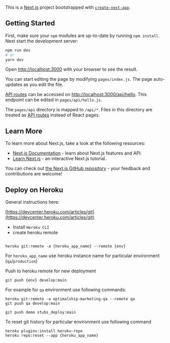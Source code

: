This is a [Next.js](https://nextjs.org/) project bootstrapped with [`create-next-app`](https://github.com/vercel/next.js/tree/canary/packages/create-next-app).

## Getting Started

First, make sure your `npm` modules are up-to-date by running `npm install`. Next start the development server:

```bash
npm run dev
# or
yarn dev
```

Open [http://localhost:3000](http://localhost:3000) with your browser to see the result.

You can start editing the page by modifying `pages/index.js`. The page auto-updates as you edit the file.

[API routes](https://nextjs.org/docs/api-routes/introduction) can be accessed on [http://localhost:3000/api/hello](http://localhost:3000/api/hello). This endpoint can be edited in `pages/api/hello.js`.

The `pages/api` directory is mapped to `/api/*`. Files in this directory are treated as [API routes](https://nextjs.org/docs/api-routes/introduction) instead of React pages.

## Learn More

To learn more about Next.js, take a look at the following resources:

- [Next.js Documentation](https://nextjs.org/docs) - learn about Next.js features and API.
- [Learn Next.js](https://nextjs.org/learn) - an interactive Next.js tutorial.

You can check out [the Next.js GitHub repository](https://github.com/vercel/next.js/) - your feedback and contributions are welcome!

## Deploy on Heroku

General instructions here:

[https://devcenter.heroku.com/articles/git](https://devcenter.heroku.com/articles/git)

- Install `Heroku CLI`
- create heroku remote

```

heroku git:remote -a {heroku_app_name} --remote {env}
```

For `heroku_app_name` use heroku instance name for particular environment (`qa`/`production`)

Push to heroku remote for new deployment

```
git push {env} develop:main
```

For example for `qa` environment use following commands:

```
heroku git:remote -a optimalship-marketing-qa --remote qa
git push qa develop:main

git push demo stubs_deploy:main
```

To reset git history for particular environment use following command

```
heroku plugins:install heroku-repo
heroku repo:reset --app {heroku_app_name}
```
